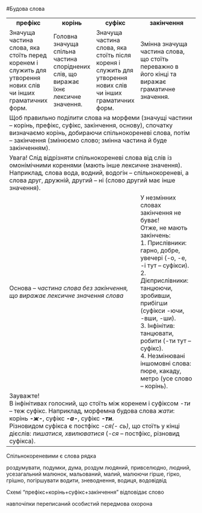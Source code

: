 #Будова слова

<table>
<col width="20%">
<col width="20%">
<col width="20%">
<col width="40%">
<tr>
<td><center><b>префікс</b></center></td>
<td><center><b>корінь</b></center></td>
<td><center><b>суфікс</b></center></td>
<td><center><b>закінчення</b></center></td>
</tr>
  <tr>
  <td>Значуща частина слова, яка стоїть перед коренем і служить для утворення нових слів чи інших граматичних форм.</td>
  <td>
    Головна значуща спільна частина споріднених слів, що виражає їхнє лексичне значення.
  </td>
  <td>
    Значуща частина слова, яка стоїть після кореня і служить для утворення нових слів чи інших граматичних форм.
  </td>
  <td>
    Змінна значуща частина слова, що стоїть переважно в його кінці та виражає граматичне значення.
  </td>
  </tr>
  <tr>
    <td colspan="4">
      Щоб правильно поділити слова на морфеми (значущі частини – корінь, префікс, суфікс, закінчення, основу), спочатку визначаємо корінь, добираючи спільнокореневі слова, потім – закінчення (змінюємо слово; змінна частина й буде закінченням).
    </td>
  </tr>
  <tr>
  <td colspan="4">
    <span class="p1">Увага!</span> Слід відрізняти спільнокореневі слова від слів із омонімічними коренями (мають інше лексичне значення).<br>
    Наприклад, слова вода, водний, водогін – спільнокореневі, а слова друг, дружній, другий – ні (слово другий має інше значення).
  </td>
  </tr>
  <tr>
  <td colspan="3">
    <span class="p1">Основа</span> – <i>частина слова без закінчення, що виражає лексичне значення слова</i>
  </td>
  <td>
    <span class="p1">У незмінних словах закінчення не буває!</span><br>
    Отже, не мають закінчень:<br>
    1. Прислівники: гарно, добре, увечері (-о, -е, -і тут – суфікси).<br>
    2. Дієприслівники: танцюючи, зробивши, прибігши (суфікси -ючи, -вши, -ши).<br>
    3. Інфінітив: танцювати, робити (-ти тут – суфікс).<br>
    4. Незмінювані іншомовні слова: пюре, какаду, метро (усе слово – корінь).
  </td>
  </tr>

  <tr>
  <td colspan="4">
    <span class="p1">Зауважте!</span><br>
    В інфінітивах голосний, що стоїть між коренем і суфіксом <i>-ти</i> – теж суфікс. Наприклад, морфемна будова слова <i>жати</i>: корінь <b><i>-ж-</i></b>, суфікс <b><i>-а-</i></b>, суфікс <b><i>-ти</i></b>.<br>
    Різновидом суфікса є постфікс <i>-ся(- сь)</i>, що стоїть у кінці дієслів: <i>пишатися, хвилюватися</i> (<i>-ся</i> – постфікс, різновид суфікса).
  </td>
  </tr>
</table>

<quiz name="Запитання та завдання">
<question>
        <p>Спільнокореневими є слова рядка</p>
        <answer correct> роздумувати, подумки, дума, роздум</answer>
        <answer> людяний, привселюдно, людний, усезагальний</answer>
        <answer> малюнок, мальований, малий, малюючи</answer>
        <answer> гірше, гірко, грішно, погіршувати</answer>
        <answer> водити, зневоднення, водиця, водовідвід</answer>
    </question>
<question>
        <p>Схемі “префікс+корінь+суфікс+закінчення” відповідає слово</p>
        <answer> навпочіпки</answer>
        <answer correct> переписаний</answer>
        <answer> особистий</answer>
        <answer> передмова</answer>
        <answer> охорона</answer>
    </question>
</quiz>